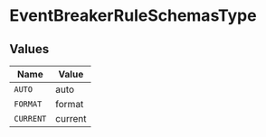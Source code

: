 # EventBreakerRuleSchemasType


## Values

| Name      | Value     |
| --------- | --------- |
| `AUTO`    | auto      |
| `FORMAT`  | format    |
| `CURRENT` | current   |